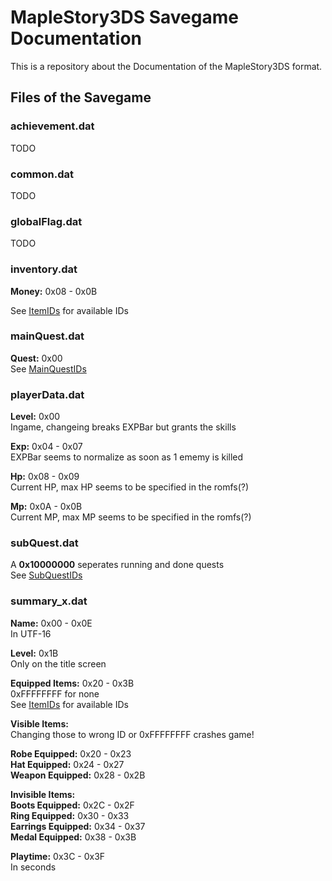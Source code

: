 # MapleStory3DS Savegame Documentation

This is a repository about the Documentation of the MapleStory3DS format.  

## Files of the Savegame
### achievement.dat
TODO
### common.dat
TODO
### globalFlag.dat
TODO
### inventory.dat

**Money:** 0x08 - 0x0B  

See [ItemIDs](https://github.com/Byebyesky/MapleStory3DS-Savegame-Documentation/blob/master/ItemIDs.txt) for available IDs  

### mainQuest.dat

**Quest:** 0x00  
See [MainQuestIDs](https://github.com/Byebyesky/MapleStory3DS-Savegame-Documentation/blob/master/MainQuestIDs.txt)  

### playerData.dat

**Level:** 0x00  
Ingame, changeing breaks EXPBar but grants the skills

**Exp:** 0x04 - 0x07  
EXPBar seems to normalize as soon as 1 ememy is killed

**Hp:** 0x08 - 0x09  
Current HP, max HP seems to be specified in the romfs(?)  

**Mp:** 0x0A - 0x0B  
Current MP, max MP seems to be specified in the romfs(?)  

### subQuest.dat

A **0x10000000** seperates running and done quests  
See [SubQuestIDs](https://github.com/Byebyesky/MapleStory3DS-Savegame-Documentation/blob/master/SubQuestIDs.txt)  

### summary_x.dat

**Name:** 0x00 - 0x0E  
In UTF-16  

**Level:** 0x1B  
Only on the title screen  

**Equipped Items:** 0x20 - 0x3B  
0xFFFFFFFF for none  
See [ItemIDs](https://github.com/Byebyesky/MapleStory3DS-Savegame-Documentation/blob/master/ItemIDs.txt) for available IDs  

**Visible Items:**  
Changing those to wrong ID or 0xFFFFFFFF crashes game!

**Robe Equipped:** 0x20 - 0x23  
**Hat Equipped:** 0x24 - 0x27  
**Weapon Equipped:** 0x28 - 0x2B  

**Invisible Items:**  
**Boots Equipped:** 0x2C - 0x2F  
**Ring Equipped:** 0x30 - 0x33  
**Earrings Equipped:** 0x34 - 0x37  
**Medal Equipped:**	0x38 - 0x3B  

**Playtime:** 0x3C - 0x3F  	    
In seconds

